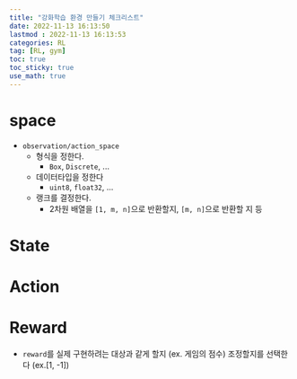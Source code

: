 ```yaml
---
title: "강화학습 환경 만들기 체크리스트"
date: 2022-11-13 16:13:50
lastmod : 2022-11-13 16:13:53
categories: RL
tag: [RL, gym]
toc: true
toc_sticky: true
use_math: true
---
```


# space
* `observation/action_space`
  * 형식을 정한다.
    * `Box`, `Discrete`, ...
  * 데이터타입을 정한다
    * `uint8`, `float32`, ...
  * 랭크를 결정한다.
    * 2차원 배열을 `[1, m, n]`으로 반환할지, `[m, n]`으로 반환할 지 등

# State

# Action

# Reward
* `reward`를 실제 구현하려는 대상과 같게 할지 (ex. 게임의 점수) 조정할지를 선택한다 (ex.[1, -1])
